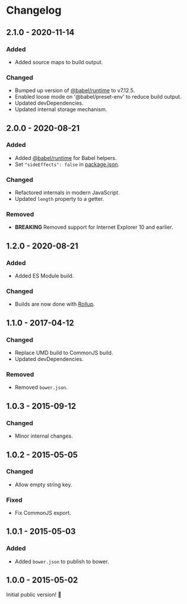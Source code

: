 # Changelog

## 2.1.0 - 2020-11-14

### Added

- Added source maps to build output.

### Changed

- Bumped up version of [@babel/runtime](https://www.npmjs.com/package/@babel/runtime) to v7.12.5.
- Enabled loose mode on '@babel/preset-env' to reduce build output.
- Updated devDependencies.
- Updated internal storage mechanism.

## 2.0.0 - 2020-08-21

### Added

- Added [@babel/runtime](https://www.npmjs.com/package/@babel/runtime) for Babel helpers.
- Set `"sideEffects": false` in [package.json](./package.json).

### Changed

- Refactored internals in modern JavaScript.
- Updated `length` property to a getter.

### Removed

- **BREAKING** Removed support for Internet Explorer 10 and earlier.

## 1.2.0 - 2020-08-21

### Added

- Added ES Module build.

### Changed

- Builds are now done with [Rollup](http://rollupjs.org).

## 1.1.0 - 2017-04-12

### Changed

- Replace UMD build to CommonJS build.
- Updated devDependencies.

### Removed

- Removed `bower.json`.

## 1.0.3 - 2015-09-12

### Changed

- Minor internal changes.

## 1.0.2 - 2015-05-05

### Changed

- Allow empty string key.

### Fixed

- Fix CommonJS export.

## 1.0.1 - 2015-05-03

### Added

- Added `bower.json` to publish to bower.

## 1.0.0 - 2015-05-02

Initial public version! :tada:
